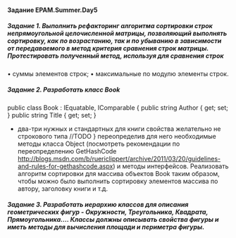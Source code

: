 #### Задание EPAM.Summer.Day5

##### Задание 1. Выполнить рефакторинг алгоритма сортировки строк непрямоугольной целочисленной матрицы, позволяющий выполнять сортировку, как по возрастанию, так и по убыванию в зависимости от передаваемого в метод критерия сравнения строк матрицы. Протестировать полученный метод, используя для сравнения строк 
•	суммы элементов строк; 
•	максимальные по модулю элементы строк.
##### Задание 2. Разработать класс Book
public class Book : IEquatable<Book>, IComparable<Book>
{
public string Author { get; set; }
public string Title { get; set; } 
 + два-три нужных и стандартных для книги свойства желательно не строкового типа
//TODO 
}
переопределив для него необходимые методы класса Object (посмотреть рекомендации по переопределению GetHashCode http://blogs.msdn.com/b/ruericlippert/archive/2011/03/20/guidelines-and-rules-for-gethashcode.aspx) и методы интерфейсов. Реализовать алгоритм сортировки для массива объектов Book таким образом, чтобы можно было выполнить сортировку элементов массива по автору, заголовку книги и т.д.
##### Задание 3. Разработать иерархию классов для описания геометрических фигур - Окружности, Треугольника, Квадрата, Прямоугольника…. Классы должны описывать свойства фигуры и иметь методы для вычисления площади и периметра фигуры.

